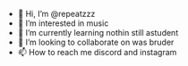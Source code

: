 - 👋 Hi, I’m @repeatzzz
- 👀 I’m interested in music
- 🌱 I’m currently learning nothin still astudent
- 💞️ I’m looking to collaborate on was bruder
- 📫 How to reach me discord and instagram

<!---
repeatzzz/repeatzzz is a ✨ special ✨ repository because its `README.md` (this file) appears on your GitHub profile.
You can click the Preview link to take a look at your changes.
--->
